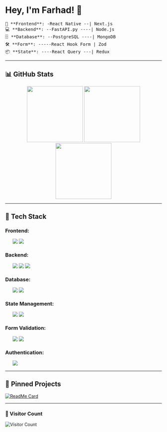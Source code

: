 # Hey, I'm Farhad! 👋

<pre>
🚀 **Frontend**: -React Native --| Next.js
💻 **Backend**: --FastAPI.py ----| Node.js
🗄 **Database**: --PostgreSQL ----| MongoDB
🛠 **Form**: -----React Hook Form | Zod
📦 **State**: ----React Query ---| Redux
</pre>

---

## 📊 GitHub Stats  
<div align="center">
  <img height="180em" src="https://github-readme-stats.vercel.app/api?username=farhad-fbm&show_icons=true&theme=radical" />
  <img height="180em" src="https://github-readme-streak-stats.herokuapp.com/?user=farhad-fbm&theme=dark" />
  <img height="180em" src="https://github-readme-stats.vercel.app/api/top-langs/?username=farhad-fbm&layout=compact&theme=radical" />
</div>

---

## 🚀 Tech Stack  
### **Frontend:**
<ul type="none">
  <li>
<!--       <img src="https://img.shields.io/badge/React-20232A?style=for-the-badge&logo=react&logoColor=61DAFB" /> -->
      <img src="https://img.shields.io/badge/React_Native-20232A?style=for-the-badge&logo=react&logoColor=61DAFB" />
      <img src="https://img.shields.io/badge/Next.js-000000?style=for-the-badge&logo=nextdotjs&logoColor=white" />
  </li>
</ul>

### **Backend:**
<ul type="none">
  <li>
      <img src="https://img.shields.io/badge/FastAPI-009688?style=for-the-badge&logo=fastapi&logoColor=white" />
      <img src="https://img.shields.io/badge/Node.js-43853D?style=for-the-badge&logo=node.js&logoColor=white" />
      <img src="https://img.shields.io/badge/Fastify-000000?style=for-the-badge&logo=fastify&logoColor=white" />
  </li>
</ul>

### **Database:**
<ul type="none">
  <li>
      <img src="https://img.shields.io/badge/PostgreSQL-316192?style=for-the-badge&logo=postgresql&logoColor=white" />
      <img src="https://img.shields.io/badge/MongoDB-47A248?style=for-the-badge&logo=mongodb&logoColor=white" />
  </li>
</ul>

### **State Management:**
<ul type="none">
  <li>
      <img src="https://img.shields.io/badge/React_Query-FF4154?style=for-the-badge&logo=reactquery&logoColor=white" />
<!--       <img src="https://img.shields.io/badge/Axios-5A29E4?style=for-the-badge&logo=axios&logoColor=white" /> -->
      <img src="https://img.shields.io/badge/Redux-764ABC?style=for-the-badge&logo=redux&logoColor=white" />
  </li>
</ul>

### **Form Validation:**
<ul type="none">
  <li>
      <img src="https://img.shields.io/badge/React_Hook_Form-EC5990?style=for-the-badge&logo=reacthookform&logoColor=white" />
      <img src="https://img.shields.io/badge/Zod-3178C6?style=for-the-badge&logo=typescript&logoColor=white" />
  </li>
</ul>

### **Authentication:**
<ul type="none">
  <li>
      <img src="https://img.shields.io/badge/Firebase-FFCA28?style=for-the-badge&logo=firebase&logoColor=black" />
  </li>
</ul>


---

## 📌 Pinned Projects  
[![ReadMe Card](https://github-readme-stats.vercel.app/api/pin/?username=farhad-fbm&repo=your-repo)](https://github.com/farhad-fbm/your-repo)  

---

### 👀 Visitor Count  
![Visitor Count](https://visitor-badge.glitch.me/badge?page_id=farhad-fbm)

